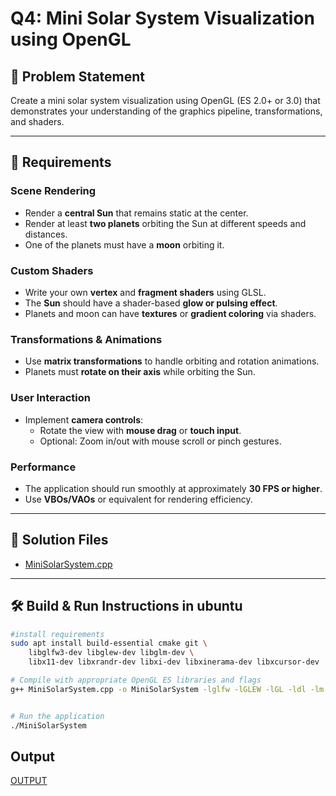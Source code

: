 # Q4: Mini Solar System Visualization using OpenGL

## 🧩 Problem Statement

Create a mini solar system visualization using OpenGL (ES 2.0+ or 3.0) that demonstrates your understanding of the graphics pipeline, transformations, and shaders.

---

## 🎯 Requirements

### Scene Rendering
- Render a **central Sun** that remains static at the center.
- Render at least **two planets** orbiting the Sun at different speeds and distances.
- One of the planets must have a **moon** orbiting it.

### Custom Shaders
- Write your own **vertex** and **fragment shaders** using GLSL.
- The **Sun** should have a shader-based **glow or pulsing effect**.
- Planets and moon can have **textures** or **gradient coloring** via shaders.

### Transformations & Animations
- Use **matrix transformations** to handle orbiting and rotation animations.
- Planets must **rotate on their axis** while orbiting the Sun.

### User Interaction
- Implement **camera controls**:
  - Rotate the view with **mouse drag** or **touch input**.
  - Optional: Zoom in/out with mouse scroll or pinch gestures.

### Performance
- The application should run smoothly at approximately **30 FPS or higher**.
- Use **VBOs/VAOs** or equivalent for rendering efficiency.

---

## 🔗 Solution Files

- [MiniSolarSystem.cpp](./MiniSolarSystem.cpp)  

---

## 🛠️ Build & Run Instructions in ubuntu

```bash
#install requirements
sudo apt install build-essential cmake git \
    libglfw3-dev libglew-dev libglm-dev \
    libx11-dev libxrandr-dev libxi-dev libxinerama-dev libxcursor-dev

# Compile with appropriate OpenGL ES libraries and flags
g++ MiniSolarSystem.cpp -o MiniSolarSystem -lglfw -lGLEW -lGL -ldl -lm


# Run the application
./MiniSolarSystem
```

## Output

[OUTPUT](./question4output.mov)